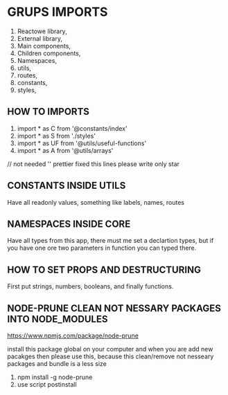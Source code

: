 # GRUPS IMPORTS

1. Reactowe library,
2. External library,
3. Main components,
4. Children components,
5. Namespaces,
6. utils,
7. routes,
8. constants,
9. styles,

## HOW TO IMPORTS

1. import \* as C from '@constants/index'
2. import \* as S from './styles'
3. import \* as UF from '@utils/useful-functions'
4. import \* as A from '@utils/arrays'

// not needed '\' prettier fixed this lines please write only star

## CONSTANTS INSIDE UTILS

Have all readonly values, something like labels, names, routes

## NAMESPACES INSIDE CORE

Have all types from this app, there must me set a declartion types, but if you have one ore two parameters in function you can typed there.

## HOW TO SET PROPS AND DESTRUCTURING

First put strings, numbers, booleans, and finally functions.

## NODE-PRUNE CLEAN NOT NESSARY PACKAGES INTO NODE_MODULES

https://www.npmjs.com/package/node-prune

install this package global on your computer and when you are add new pacakges then please use this, because this clean/remove not nesseary packages and bundle is a less size

1. npm install -g node-prune
2. use script postinstall
